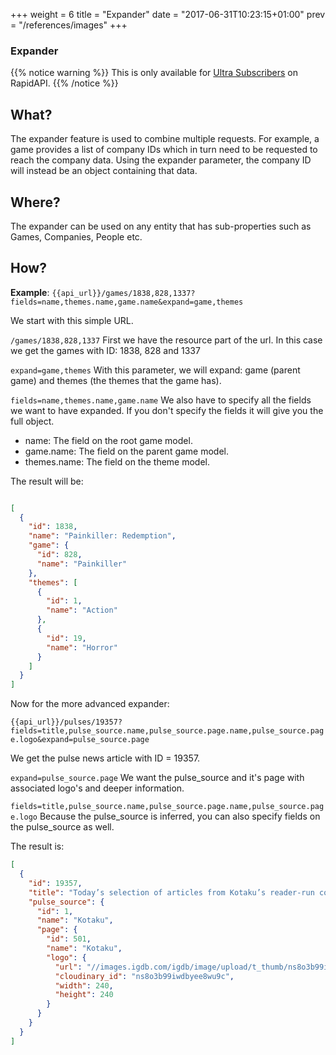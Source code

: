 +++
weight = 6
title = "Expander"
date = "2017-06-31T10:23:15+01:00"
prev = "/references/images"
+++

### Expander
{{% notice warning %}}
This is only available for [Ultra Subscribers](https://rapidapi.com/user/igdbcom/package/Internet%20Game%20Database/pricing) on RapidAPI.
{{% /notice %}}

## What?

The expander feature is used to combine multiple requests. For example, a game provides a list of company IDs which in turn need to be requested to reach the company data. Using the expander parameter, the company ID will instead be an object containing that data.

## Where?

The expander can be used on any entity that has sub-properties such as Games, Companies, People etc.

## How?

**Example**: `{{api_url}}/games/1838,828,1337?fields=name,themes.name,game.name&expand=game,themes`

We start with this simple URL.

`/games/1838,828,1337`
First we have the resource part of the url. In this case we get the games with ID: 1838, 828 and 1337

`expand=game,themes`
With this parameter, we will expand: game (parent game) and themes (the themes that the game has).

`fields=name,themes.name,game.name`
We also have to specify all the fields we want to have expanded. If you don't specify the fields it will give you the full object.

* name: The field on the root game model.
* game.name: The field on the parent game model.
* themes.name: The field on the theme model.

The result will be:
```json

[
  {
    "id": 1838,
    "name": "Painkiller: Redemption",
    "game": {
      "id": 828,
      "name": "Painkiller"
    },
    "themes": [
      {
        "id": 1,
        "name": "Action"
      },
      {
        "id": 19,
        "name": "Horror"
      }
    ]
  }
]

```
Now for the more advanced expander:

`{{api_url}}/pulses/19357?fields=title,pulse_source.name,pulse_source.page.name,pulse_source.page.logo&expand=pulse_source.page`

We get the pulse news article with ID = 19357.

`expand=pulse_source.page`
We want the pulse_source and it's page with associated logo's and deeper information.

`fields=title,pulse_source.name,pulse_source.page.name,pulse_source.page.logo`
Because the pulse_source is inferred, you can also specify fields on the pulse_source as well.

The result is:
```json
[
  {
    "id": 19357,
    "title": "Today’s selection of articles from Kotaku’s reader-run community: Anatomy of a Fire Emblem Character",
    "pulse_source": {
      "id": 1,
      "name": "Kotaku",
      "page": {
        "id": 501,
        "name": "Kotaku",
        "logo": {
          "url": "//images.igdb.com/igdb/image/upload/t_thumb/ns8o3b99iwdbyee8wu9c.png",
          "cloudinary_id": "ns8o3b99iwdbyee8wu9c",
          "width": 240,
          "height": 240
        }
      }
    }
  }
]
```
